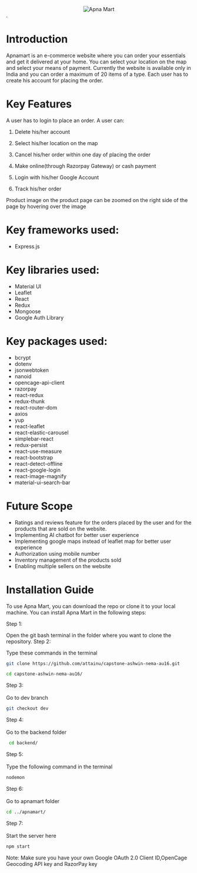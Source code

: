 <div style="display:flex; justify-content:center"><img src="https://res.cloudinary.com/ash006/image/upload/v1633338159/APNAMART_preview_rev_1_lmweri.jpg" alt="Apna Mart" /></div>.

# Introduction

Apnamart is an e-commerce website where you can order your essentials and get it delivered at your home. You can select your location on the map and select your means of payment. Currently the website is available only in India and you can order a maximum of 20 items of a type. Each user has to create his account for placing the order.

# Key Features
A user has to login to place an order. A user can:

1. Delete his/her account

2. Select his/her location on the map

3. Cancel his/her order within one day of placing the order

4. Make online(through Razorpay Gateway) or cash payment

5. Login with his/her Google Account

6. Track his/her order

Product image on the product page can be zoomed on the right side of the page by hovering over the image

# Key frameworks used:
<ul> 
   <li>Express.js </li>
</ul>

# Key libraries used:
<ul>
 <li> Material UI </li>
 <li> Leaflet</li>
 <li>React </li>
 <li>Redux </li>
 <li> Mongoose</li>
 <li>Google Auth Library </li>
</ul>

# Key packages used:
<ul>
<li>bcrypt </li>
<li> dotenv</li>
<li> jsonwebtoken</li>
<li> nanoid</li>
<li>opencage-api-client </li>
<li>razorpay </li>
<li>react-redux </li>
<li>redux-thunk </li>
<li>react-router-dom </li>
<li>axios </li>
<li> yup</li>
<li>react-leaflet </li>
<li>react-elastic-carousel </li>
<li>simplebar-react </li>
<li> redux-persist</li>
<li> react-use-measure</li>
<li> react-bootstrap</li>
<li> react-detect-offline</li>
<li> react-google-login</li>
<li> react-image-magnify</li>
<li> material-ui-search-bar</li>
</ul>

# Future Scope

<ul> 
<li>Ratings and reviews feature for the orders placed by the user and for the products that are sold on the website. 
</li>
<li>Implementing AI chatbot for better user experience </li>
<li> Implementing google maps instead of leaflet map for better user experience</li>
<li>Authorization using mobile number </li>
<li>Inventory management of the products sold </li>
<li>Enabling multiple sellers on the website </li>
</ul>

# Installation Guide
To use Apna Mart, you can download the repo or clone it to your local machine. You can install Apna Mart in the following steps:

Step 1: 

Open the git bash terminal in the folder where you want to clone the repository. 
Step 2: 

Type these commands in the terminal
```bash
git clone https://github.com/attainu/capstone-ashwin-nema-au16.git
```

```bash
cd capstone-ashwin-nema-au16/
```
Step 3:\
\
Go to dev branch

```bash
git checkout dev
```

Step 4:\
\
Go to the backend folder
```bash
 cd backend/
```

Step 5:\
\
Type the following command in the terminal
```bash
nodemon
```
Step 6:\
\
Go to apnamart folder
```bash
cd ../apnamart/
```

Step 7:\
\
Start the server here
```bash
npm start
```

Note: Make sure you have your own Google OAuth 2.0 Client ID,OpenCage Geocoding API key and RazorPay key